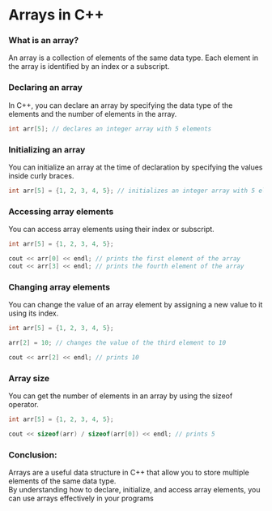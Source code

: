 # Arrays in C++
### What is an array?
An array is a collection of elements of the same data type. Each element in the array is identified by an index or a subscript.

### Declaring an array
In C++, you can declare an array by specifying the data type of the elements and the number of elements in the array.<br>
```C++
int arr[5]; // declares an integer array with 5 elements
```

### Initializing an array
You can initialize an array at the time of declaration by specifying the values inside curly braces.<br>
```C++
int arr[5] = {1, 2, 3, 4, 5}; // initializes an integer array with 5 elements
```

### Accessing array elements
You can access array elements using their index or subscript.<br>
```C++
int arr[5] = {1, 2, 3, 4, 5};

cout << arr[0] << endl; // prints the first element of the array
cout << arr[3] << endl; // prints the fourth element of the array
```

### Changing array elements
You can change the value of an array element by assigning a new value to it using its index.<br>
```C++
int arr[5] = {1, 2, 3, 4, 5};

arr[2] = 10; // changes the value of the third element to 10

cout << arr[2] << endl; // prints 10
```

### Array size
You can get the number of elements in an array by using the sizeof operator.<br>
```C++
int arr[5] = {1, 2, 3, 4, 5};

cout << sizeof(arr) / sizeof(arr[0]) << endl; // prints 5
```

### Conclusion:
Arrays are a useful data structure in C++ that allow you to store multiple elements of the same data type.<br>
By understanding how to declare, initialize, and access array elements, you can use arrays effectively in your programs















